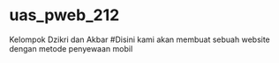# uas_pweb_212
Kelompok Dzikri dan Akbar
#Disini kami akan membuat sebuah website  dengan  metode penyewaan mobil
